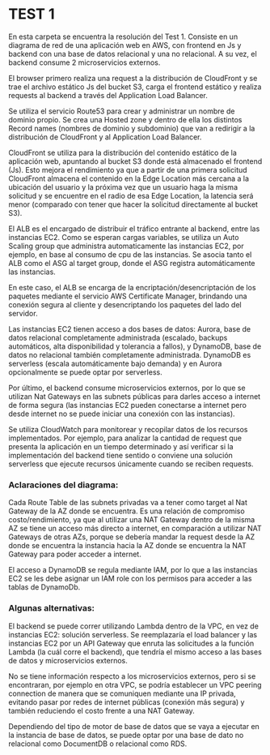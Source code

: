 # TEST 1

En esta carpeta se encuentra la resolución del Test 1.
Consiste en un diagrama de red de una aplicación web en AWS, con frontend en Js y backend con una base de datos relacional y una no relacional. A su vez, el backend consume 2 microservicios externos.

<!-- ![Diagrama de red de una aplicación web](https://raw.githubusercontent.com/rodrigoAguirre1/devops-challenge/master/test-1/diagrama-red-app.png) -->

El browser primero realiza una request a la distribución de CloudFront y se trae el archivo estático Js del bucket S3, carga el frontend estático y realiza requests al backend a través del Application Load Balancer.

Se utiliza el servicio Route53 para crear y administrar un nombre de dominio propio. Se crea una Hosted zone y dentro de ella los distintos Record names (nombres de dominio y subdominio) que van a redirigir a la distribución de CloudFront y al Application Load Balancer. 

CloudFront se utiliza para la distribución del contenido estático de la aplicación web, apuntando al bucket S3 donde está almacenado el frontend (Js). Esto mejora el rendimiento ya que a partir de una primera solicitud CloudFront almacena el contenido en la Edge Location más cercana a la ubicación del usuario y la próxima vez que un usuario haga la misma solicitud y se encuentre en el radio de esa Edge Location, la latencia será menor (comparado con tener que hacer la solicitud directamente al bucket S3).

El ALB es el encargado de distribuir el tráfico entrante al backend, entre las instancias EC2. Como se esperan cargas variables, se utiliza un Auto Scaling group que administra automaticamente las instancias EC2, por ejemplo, en base al consumo de cpu de las instancias. Se asocia tanto el ALB como el ASG al target group, donde el ASG registra automáticamente las instancias.

En este caso, el ALB se encarga de la encriptación/desencriptación de los paquetes mediante el servicio AWS Certificate Manager, brindando una conexión segura al cliente y desencriptando los paquetes del lado del servidor.

Las instancias EC2 tienen acceso a dos bases de datos: Aurora, base de datos relacional completamente administrada (escalado, backups automáticos, alta disponibilidad y tolerancia a fallos), y DynamoDB, base de datos no relacional también completamente administrada. DynamoDB es serverless (escala automáticamente bajo demanda) y en Aurora opcionalmente se puede optar por serverless.

Por último, el backend consume microservicios externos, por lo que se utilizan Nat Gateways en las subnets públicas para darles acceso a internet de forma segura (las instancias EC2 pueden conectarse a internet pero desde internet no se puede iniciar una conexión con las instancias).

Se utiliza CloudWatch para monitorear y recopilar datos de los recursos implementados. Por ejemplo, para analizar la cantidad de request que presenta la aplicación en un tiempo determinado y así verificar si la implementación del backend tiene sentido o conviene una solución serverless que ejecute recursos únicamente cuando se reciben requests.

### Aclaraciones del diagrama:

Cada Route Table de las subnets privadas va a tener como target al Nat Gateway de la AZ donde se encuentra. Es una relación de compromiso costo/rendimiento, ya que al utilizar una NAT Gateway dentro de la misma AZ se tiene un acceso más directo a internet, en comparación a utilizar NAT Gateways de otras AZs, porque se debería mandar la request desde la AZ donde se encuentra la instancia hacia la AZ donde se encuentra la NAT Gateway para poder acceder a internet.

El acceso a DynamoDB se regula mediante IAM, por lo que a las instancias EC2 se les debe asignar un IAM role con los permisos para acceder a las tablas de DynamoDb.

### Algunas alternativas:

El backend se puede correr utilizando Lambda dentro de la VPC, en vez de instancias EC2: solución serverless. Se reemplazaría el load balancer y las instancias EC2 por un API Gateway que enruta las solicitudes a la función Lambda (la cuál corre el backend), que tendría el mismo acceso a las bases de datos y microservicios externos.

No se tiene información respecto a los microservicios externos, pero si se encontraran, por ejemplo en otra VPC, se podría establecer un VPC peering connection de manera que se comuniquen mediante una IP privada, evitando pasar por redes de internet públicas (conexión más segura) y también reduciendo el costo frente a una NAT Gateway.

Dependiendo del tipo de motor de base de datos que se vaya a ejecutar en la instancia de base de datos, se puede optar por una base de dato no relacional como DocumentDB o relacional como RDS.